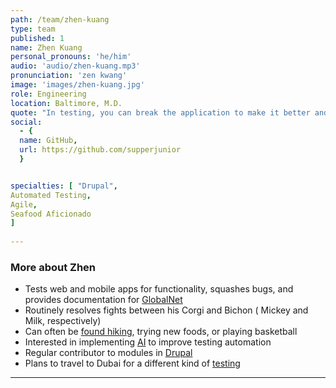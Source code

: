 ```yaml
---
path: /team/zhen-kuang
type: team
published: 1
name: Zhen Kuang
personal_pronouns: 'he/him'
audio: 'audio/zhen-kuang.mp3'
pronunciation: 'zen kwang'
image: 'images/zhen-kuang.jpg'
role: Engineering
location: Baltimore, M.D.
quote: "In testing, you can break the application to make it better and better. It’s all about making the end user happy." - Zhen
social: 
  - {
  name: GitHub,
  url: https://github.com/supperjunior
  }


specialties: [ "Drupal",
Automated Testing,
Agile,
Seafood Aficionado
]
  
---
```


### More about Zhen
* Tests web and mobile apps for functionality, squashes bugs, and provides documentation for [GlobalNet](https://globalnetplatform.org/)
* Routinely resolves fights between his Corgi and Bichon ( Mickey and Milk, respectively)
* Can often be [found hiking](https://www.tripsavvy.com/great-falls-park-dc-area-1039590), trying new foods, or playing basketball
* Interested in implementing [AI](https://builtin.com/artificial-intelligence) to improve testing automation
* Regular contributor to modules in [Drupal](https://www.drupal.org/project/third_party_wrappers)
* Plans to travel to Dubai for a different kind of [testing](https://dubaiautodrome.ae/experiences/?gclid=Cj0KCQiA3smABhCjARIsAKtrg6LKA7HSO1wJ-0KuP30sSEW1c5XyRcw3Mig7EPF7vzWFHoW3fyhvd8EaAvSQEALw_wcB)

-----------------------------------
